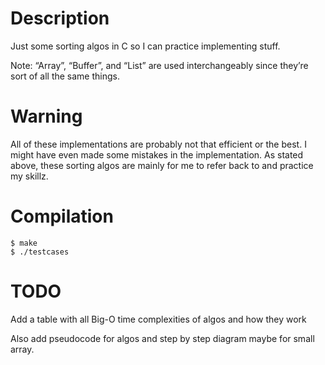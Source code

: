 Description
===========

Just some sorting algos in C so I can practice implementing stuff.

Note: “Array”, “Buffer”, and “List” are used interchangeably since
they’re sort of all the same things.

Warning
=======

All of these implementations are probably not that efficient or the
best. I might have even made some mistakes in the implementation. As
stated above, these sorting algos are mainly for me to refer back to and
practice my skillz.

Compilation
===========

``` {.console}
$ make
$ ./testcases
```

TODO
====

Add a table with all Big-O time complexities of algos and how they work

Also add pseudocode for algos and step by step diagram maybe for small
array.
